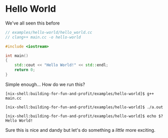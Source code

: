 # Hello World

We've all seen this before

```cpp
// examples/hello-world/hello_world.cc
// clang++ main.cc -o hello-world

#include <iostream>

int main()
{
	std::cout << "Hello World!" << std::endl;
	return 0;
}
```

Simple enough... How do we run this?

```
[nix-shell:building-for-fun-and-profit/examples/hello-world]$ g++ main.cc 

[nix-shell:building-for-fun-and-profit/examples/hello-world]$ ./a.out 

[nix-shell:building-for-fun-and-profit/examples/hello-world]$ echo $?
Hello World!
```

Sure this is nice and dandy but let's do something a _little_ more exciting.

